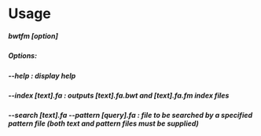 # Usage
##### bwtfm [option]
#####        Options:
#####        --help                                      :  display help
#####        --index  [text].fa                          :  outputs [text].fa.bwt and [text].fa.fm index files
#####        --search [text].fa --pattern [query].fa     :  file to be searched by a specified pattern file (both text and pattern files must be supplied)
